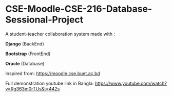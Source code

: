 # CSE-Moodle-CSE-216-Database-Sessional-Project

A student-teacher collaboration system made with :

**Django** (BackEnd) 

**Bootstrap** (FrontEnd)

**Oracle** (Database)

Inspired from: https://moodle.cse.buet.ac.bd

Full demonstration youtube link in Bangla: https://www.youtube.com/watch?v=Rg363m0rTUs&t=442s 
